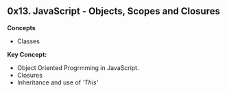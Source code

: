 0x13. JavaScript - Objects, Scopes and Closures
---
**Concepts**
- Classes

**Key Concept:**
- Object Oriented Progrmming in JavaScript.
- Closures
- Inheritance and use of _'This'_
